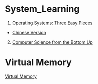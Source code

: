 # System_Learning

1. [Operating Systems: Three Easy Pieces](https://pages.cs.wisc.edu/~remzi/OSTEP/)
  - [Chinese Version](https://github.com/remzi-arpacidusseau/ostep-translations/tree/master/chinese)

2. [Computer Science from the Bottom Up](https://www.bottomupcs.com/index.xhtml)

# Virtual Memory
[Virtual Memory](https://www.youtube.com/watch?v=qcBIvnQt0Bw&list=PLiwt1iVUib9s2Uo5BeYmwkDFUh70fJPxX)
